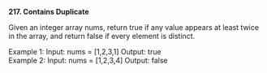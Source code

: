 **217. Contains Duplicate**

Given an integer array nums, return true if any value appears at least twice in the array, and return false if every element is distinct.</br>

 Example 1:
Input: nums = [1,2,3,1]
Output: true</br>
Example 2:
Input: nums = [1,2,3,4]
Output: false